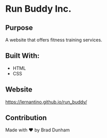# Run Buddy Inc.

## Purpose
A website that offers fitness training services.

## Built With:
* HTML
* CSS

## Website
https://lernantino.github.io/run_buddy/

## Contribution

Made with ❤️ by Brad Dunham
